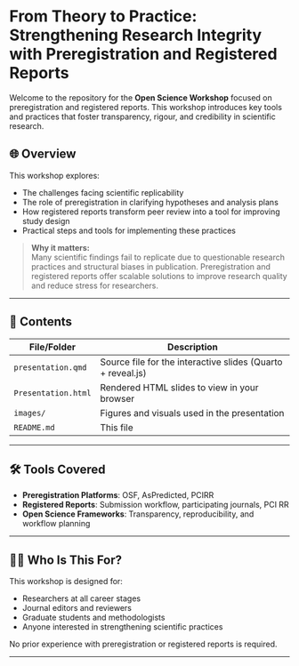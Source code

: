 # From Theory to Practice: Strengthening Research Integrity with Preregistration and Registered Reports

Welcome to the repository for the **Open Science Workshop** focused on preregistration and registered reports. This workshop introduces key tools and practices that foster transparency, rigour, and credibility in scientific research.

## 🌐 Overview

This workshop explores:
- The challenges facing scientific replicability
- The role of preregistration in clarifying hypotheses and analysis plans
- How registered reports transform peer review into a tool for improving study design
- Practical steps and tools for implementing these practices

> **Why it matters:**  
> Many scientific findings fail to replicate due to questionable research practices and structural biases in publication. Preregistration and registered reports offer scalable solutions to improve research quality and reduce stress for researchers.

---

## 📁 Contents

| File/Folder              | Description |
|--------------------------|-------------|
| `presentation.qmd`       | Source file for the interactive slides (Quarto + reveal.js) |
| `Presentation.html`      | Rendered HTML slides to view in your browser |
| `images/`                | Figures and visuals used in the presentation |
| `README.md`              | This file |

---

## 🛠 Tools Covered

- **Preregistration Platforms**: OSF, AsPredicted, PCIRR
- **Registered Reports**: Submission workflow, participating journals, PCI RR
- **Open Science Frameworks**: Transparency, reproducibility, and workflow planning

---

## 🧑‍🏫 Who Is This For?

This workshop is designed for:
- Researchers at all career stages
- Journal editors and reviewers
- Graduate students and methodologists
- Anyone interested in strengthening scientific practices

No prior experience with preregistration or registered reports is required.

---
